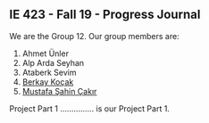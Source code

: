 ## IE 423 - Fall 19 - Progress Journal

We are the Group 12. Our group members are:
1. Ahmet Ünler
2. Alp Arda Seyhan
3. Ataberk Sevim
4. [Berkay Koçak](github.com/berkaykocakk)
5. [Mustafa Şahin Çakır](github.com/msahincakir)

Project Part 1
............... is our Project Part 1.
